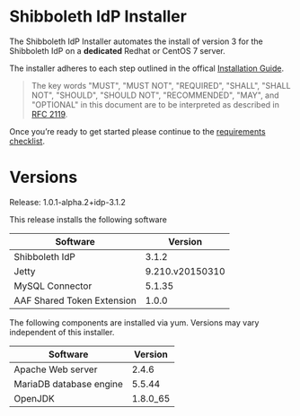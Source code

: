---
---

# Shibboleth IdP Installer

The Shibboleth IdP Installer automates the install of version 3 for the Shibboleth IdP on a **dedicated** Redhat or CentOS 7 server.

The installer adheres to each step outlined in the offical [Installation Guide](https://wiki.shibboleth.net/confluence/display/IDP30/Installation).

> The key words "MUST", "MUST NOT", "REQUIRED", "SHALL",
> "SHALL NOT", "SHOULD", "SHOULD NOT", "RECOMMENDED",  "MAY", and "OPTIONAL"
> in this document are to be interpreted as described in [RFC 2119](https://www.ietf.org/rfc/rfc2119.txt).

Once you’re ready to get started please continue to the [requirements checklist](requirements-checklist.html).

# Versions

Release: 1.0.1-alpha.2+idp-3.1.2

This release installs the following software

| Software | Version |
| -------- | ------- |
| Shibboleth IdP | 3.1.2 |
| Jetty | 9.210.v20150310 |
| MySQL Connector | 5.1.35 |
| AAF Shared Token Extension | 1.0.0 |

The following components are installed via yum. Versions may vary independent of this installer.

| Software | Version |
|--------- | ------- |
| Apache Web server | 2.4.6 |
| MariaDB database engine | 5.5.44 |
| OpenJDK | 1.8.0_65 |
